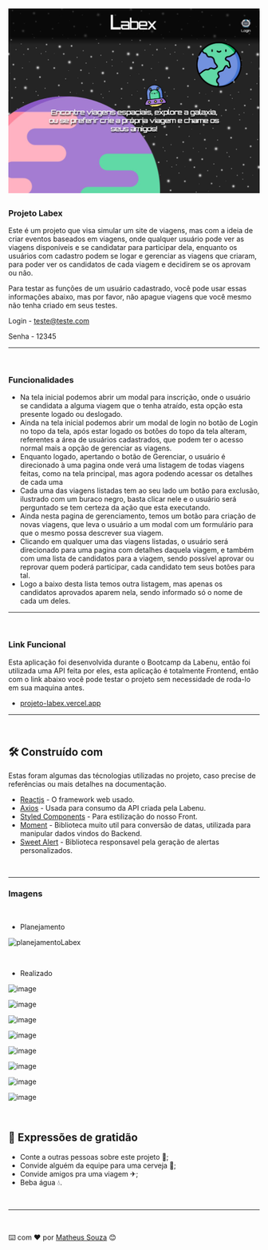 <h1 align="center">
   <img src="./src/img/Home.png">
</h1>

### Projeto Labex

Este é um projeto que visa simular um site de viagens, mas com a ideia de criar eventos baseados em viagens, onde qualquer usuário pode ver as viagens disponíveis e se candidatar para participar dela, enquanto os usuários com cadastro podem se logar e gerenciar as viagens que criaram, para poder ver os candidatos de cada viagem e decidirem se os aprovam ou não.

Para testar as funções de um usuário cadastrado, você pode usar essas informações abaixo, mas por favor, não apague viagens que você mesmo não tenha criado em seus testes.

Login - teste@teste.com

Senha - 12345

---

</br>

### Funcionalidades

- Na tela inicial podemos abrir um modal para inscrição, onde o usuário se candidata a alguma viagem que o tenha atraído, esta opção esta presente logado ou deslogado.
- Ainda na tela inicial podemos abrir um modal de login no botão de Login no topo da tela, após estar logado os botões do topo da tela alteram, referentes a área de usuários cadastrados, que podem ter o acesso normal mais a opção de gerenciar as viagens.
- Enquanto logado, apertando o botão de Gerenciar, o usuário é direcionado à uma pagina onde verá uma listagem de todas viagens feitas, como na tela principal, mas agora podendo acessar os detalhes de cada uma
-  Cada uma das viagens listadas tem ao seu lado um botão para exclusão, ilustrado com um buraco negro, basta clicar nele e o usuário será perguntado se tem certeza da ação que esta executando.
- Ainda nesta pagina de gerenciamento, temos um botão para criação de novas viagens, que leva o usuário a um modal com um formulário para que o mesmo possa descrever sua viagem.
- Clicando em qualquer uma das viagens listadas, o usuário será direcionado para uma pagina com detalhes daquela viagem, e também com uma lista de candidatos para a viagem, sendo possível aprovar ou reprovar quem poderá participar, cada candidato tem seus botões para tal.
- Logo a baixo desta lista temos outra listagem, mas apenas os candidatos aprovados aparem nela, sendo informado só o nome de cada um deles.

---

</br>

### Link Funcional 

Esta aplicação foi desenvolvida durante o Bootcamp da Labenu, então foi utilizada uma API feita por eles, esta aplicação é totalmente Frontend, então com o link abaixo você pode testar o projeto sem necessidade de roda-lo em sua maquina antes.

- [projeto-labex.vercel.app](https://projeto-labex.vercel.app)

---

</br>

## 🛠️ Construído com

Estas foram algumas das técnologias utilizadas no projeto, caso precise de referências ou mais detalhes na documentação.

* [Reactjs](https://pt-br.reactjs.org) - O framework web usado.
* [Axios](https://www.npmjs.com/package/axios) - Usada para consumo da API criada pela Labenu.
* [Styled Components](https://styled-components.com) - Para estilização do nosso Front.
* [Moment](https://momentjs.com) - Biblioteca muito util para conversão de datas, utilizada para manipular dados vindos do Backend.
* [Sweet Alert](https://sweetalert.js.org/guides/) - Biblioteca responsavel pela geração de alertas personalizados.


</br>

---

### Imagens

</br>

- Planejamento

![planejamentoLabex](https://user-images.githubusercontent.com/99031516/165429887-8d4334bc-454c-4306-a695-9039965a67c7.jpg)

</br>

- Realizado

![image](https://user-images.githubusercontent.com/99031516/203863576-7e2f3eb2-86a1-4266-b4bc-8821beb98640.png)

![image](https://user-images.githubusercontent.com/99031516/223776626-e193d6bb-3583-4430-9496-d48fb953ecce.png)

![image](https://user-images.githubusercontent.com/99031516/223776852-6c7a832f-2672-436e-b203-a76b56f87bf9.png)

![image](https://user-images.githubusercontent.com/99031516/203863827-23a57f1d-eb85-42ff-a226-f525d24cc4f3.png)

![image](https://user-images.githubusercontent.com/99031516/223777450-3cc2e958-3ca7-41b0-b2aa-b4fe0f732675.png)

![image](https://user-images.githubusercontent.com/99031516/223777713-61a5775e-eabc-482b-bbe4-04d2db30e9ad.png)

![image](https://user-images.githubusercontent.com/99031516/223778145-41318568-a26b-4901-951f-5516199dd4ea.png)

![image](https://user-images.githubusercontent.com/99031516/223778262-1dde0313-b073-4706-adbe-cfdba69716d1.png)

</br>


## 🎁 Expressões de gratidão

* Conte a outras pessoas sobre este projeto 📢;
* Convide alguém da equipe para uma cerveja 🍺;
* Convide amigos pra uma viagem ✈;
* Beba água 💧.

</br>

---

</br>

⌨️ com ❤️ por [Matheus Souza](https://gist.github.com/matheus92as) 😊


